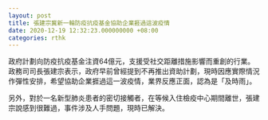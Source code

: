 ```yaml
---
layout: post
title: 張建宗冀新一輪防疫抗疫基金協助企業捱過這波疫情
date: 2020-12-19 12:32:23.000000000 +08:00
categories: rthk
---
```


政府計劃向防疫抗疫基金注資64億元，支援受社交距離措施影響而重創的行業。政務司司長張建宗表示，政府早前曾經提到不再推出資助計劃，現時因應實際情況作彈性安排，希望協助企業捱過這一波疫情，業界反應正面，認為是「及時雨」。

另外，對於一名新型肺炎患者的密切接觸者，在等候入住檢疫中心期間離世，張建宗說感到很難過，事件涉及人手問題，現時已解決。
